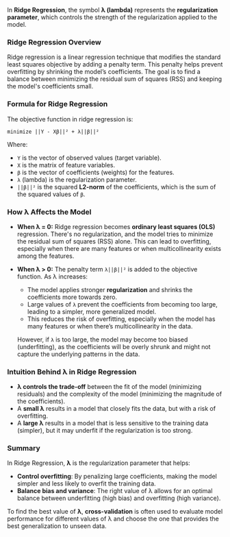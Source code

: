 In **Ridge Regression**, the symbol **λ (lambda)** represents the **regularization parameter**, which controls the strength of the regularization applied to the model.

### Ridge Regression Overview
Ridge regression is a linear regression technique that modifies the standard least squares objective by adding a penalty term. This penalty helps prevent overfitting by shrinking the model’s coefficients. The goal is to find a balance between minimizing the residual sum of squares (RSS) and keeping the model's coefficients small.

### Formula for Ridge Regression
The objective function in ridge regression is:

```
minimize ||Y - Xβ||² + λ||β||²
```

Where:
- `Y` is the vector of observed values (target variable).
- `X` is the matrix of feature variables.
- `β` is the vector of coefficients (weights) for the features.
- `λ` (lambda) is the regularization parameter.
- `||β||²` is the squared **L2-norm** of the coefficients, which is the sum of the squared values of `β`.

### How λ Affects the Model

- **When λ = 0:** Ridge regression becomes **ordinary least squares (OLS)** regression. There's no regularization, and the model tries to minimize the residual sum of squares (RSS) alone. This can lead to overfitting, especially when there are many features or when multicollinearity exists among the features.

- **When λ > 0:** The penalty term `λ||β||²` is added to the objective function. As λ increases:
  - The model applies stronger **regularization** and shrinks the coefficients more towards zero.
  - Large values of `λ` prevent the coefficients from becoming too large, leading to a simpler, more generalized model.
  - This reduces the risk of overfitting, especially when the model has many features or when there’s multicollinearity in the data.
  
  However, if `λ` is too large, the model may become too biased (underfitting), as the coefficients will be overly shrunk and might not capture the underlying patterns in the data.

### Intuition Behind λ in Ridge Regression
- **λ controls the trade-off** between the fit of the model (minimizing residuals) and the complexity of the model (minimizing the magnitude of the coefficients). 
- A **small λ** results in a model that closely fits the data, but with a risk of overfitting.
- A **large λ** results in a model that is less sensitive to the training data (simpler), but it may underfit if the regularization is too strong.

### Summary
In Ridge Regression, **λ** is the regularization parameter that helps:
- **Control overfitting**: By penalizing large coefficients, making the model simpler and less likely to overfit the training data.
- **Balance bias and variance**: The right value of λ allows for an optimal balance between underfitting (high bias) and overfitting (high variance). 

To find the best value of **λ**, **cross-validation** is often used to evaluate model performance for different values of λ and choose the one that provides the best generalization to unseen data.
